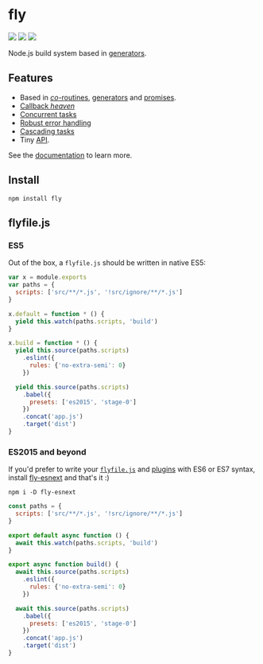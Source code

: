 # fly

[![](https://img.shields.io/travis/flyjs/fly.svg)](https://travis-ci.org/flyjs/fly)
[![](http://img.shields.io/npm/dm/fly.svg)](https://npmjs.org/package/fly)
[![](https://img.shields.io/npm/v/fly.svg)](https://npmjs.org/package/fly)

Node.js build system based in [generators](https://developer.mozilla.org/en-US/docs/Web/JavaScript/Reference/Statements/function*).

## Features

* Based in [_co_-routines](https://medium.com/@tjholowaychuk/callbacks-vs-coroutines-174f1fe66127), [generators](https://developer.mozilla.org/en-US/docs/Web/JavaScript/Reference/Statements/function*) and [promises](https://developer.mozilla.org/en-US/docs/Web/JavaScript/Reference/Global_Objects/Promise).
* [Callback _heaven_](http://jakearchibald.com/2014/es7-async-functions/)
* [Concurrent tasks](https://github.com/flyjs/fly/blob/master/docs/README.md#features)
* [Robust error handling](https://medium.com/@tjholowaychuk/callbacks-vs-coroutines-174f1fe66127)
* [Cascading tasks](https://github.com/flyjs/fly/blob/master/CHANGELOG.md#cascading-tasks) 
* Tiny [API](https://github.com/flyjs/fly/blob/master/docs/README.md#api).

See the [documentation](/docs/README.md) to learn more.

## Install

```
npm install fly
```

## flyfile.js

### ES5

Out of the box, a `flyfile.js` should be written in native ES5:

```js
var x = module.exports
var paths = {
  scripts: ['src/**/*.js', '!src/ignore/**/*.js']
}

x.default = function * () {
  yield this.watch(paths.scripts, 'build')
}

x.build = function * () {
  yield this.source(paths.scripts)
    .eslint({
      rules: {'no-extra-semi': 0}
    })

  yield this.source(paths.scripts)
    .babel({
      presets: ['es2015', 'stage-0']
    })
    .concat('app.js')
    .target('dist')
}
```

### ES2015 and beyond

If you'd prefer to write your [`flyfile.js`](https://github.com/brj/fly/blob/master/docs/README.md#flyfiles) and [plugins](https://github.com/brj/fly/blob/master/docs/README.md#plugins) with ES6 or ES7 syntax, install [fly-esnext](https://github.com/lukeed/fly-esnext) and that's it :)

```
npm i -D fly-esnext
```

```js
const paths = {
  scripts: ['src/**/*.js', '!src/ignore/**/*.js']
}

export default async function () {
  await this.watch(paths.scripts, 'build')
}

export async function build() {
  await this.source(paths.scripts)
    .eslint({
      rules: {'no-extra-semi': 0}
    })

  await this.source(paths.scripts)
    .babel({
      presets: ['es2015', 'stage-0']
    })
    .concat('app.js')
    .target('dist')
}
```

